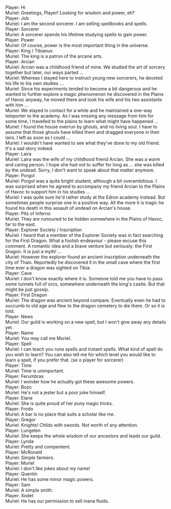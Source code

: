 Player: Hi  
Muriel: Greetings, Player! Looking for wisdom and power, eh?  
Player: Job  
Muriel: I am the second sorcerer. I am selling spellbooks and spells.  
Player: Sorcerer  
Muriel: A sorcerer spends his lifetime studying spells to gain power.  
Player: Power  
Muriel: Of course, power is the most important thing in the universe.  
Player: King / Tibianus  
Muriel: The king is a patron of the arcane arts.  
Player: Arcian  
Muriel: Arcian was a childhood friend of mine. We studied the art of sorcery together but later, our ways parted ...  
Muriel: Whereas I stayed here to instruct young new sorcerers, he devoted his life to his own studies ...  
Muriel: Since his experiments tended to become a bit dangerous and he wanted to further explore a magic phenomenon he discovered in the Plains of Havoc anyway, he moved there and took his wife and his two assistants with him ...  
Muriel: We stayed in contact for a while and he maintained a one-way teleporter to the academy. As I was missing any message from him for some time, I travelled to the plains to learn what might have happened ...  
Muriel: I found the house overrun by ghouls, and no living soul. I have to assume that those ghouls have killed them and dragged everyone in their lairs. I left as soon as I could ...  
Muriel: I wouldn't have wanted to see what they've done to my old friend. It's a sad story indeed.  
Player: Laira  
Muriel: Laira was the wife of my childhood friend Arcian. She was a warm and caring person. I hope she had not to suffer for long as ... she was killed by the undead. Sorry, I don't want to speak about that matter anymore.  
Player: Porgol  
Muriel: Porgol was a quite bright student, although a bit overambitious. I was surprised when he agreed to accompany my friend Arcian to the Plains of Havoc to support him in his studies ...  
Muriel: I was quite sure he'd rather study at the Edron academy instead. But sometimes people surprise one in a positive way. All the more it is tragic he found his death in this assault of undead on Arcian's house.  
Player: Pits of Inferno  
Muriel: They are rumoured to be hidden somewhere in the Plains of Havoc, far to the east.  
Player: Explorer Society / Inscription  
Muriel: I heard that a member of the Explorer Society was in fact searching for the First Dragon. What a foolish endeavour - please excuse this comment. A romantic idea and a brave venture but seriously: the First Dragon. It is just a myth! ...  
Muriel: However the explorer found an ancient inscription underneath the city of Thais. Reportedly he discovered it in the small cave where the first time ever a dragon was sighted on Tibia.  
Player: Cave  
Muriel: I don't know exactly where it is. Someone told me you have to pass some tunnels full of orcs, somewhere underneath the king's castle. But that might be just gossip.  
Player: First Dragon  
Muriel: The dragon was ancient beyond compare. Eventually even he had to succumb to old age and flew to the dragon cemetery to die there. Or so it is told.  
Player: News  
Muriel: Our guild is working on a new spell, but I won't give away any details yet.  
Player: Name  
Muriel: You may call me Muriel.  
Player: Spell  
Muriel: I can teach you rune spells and instant spells. What kind of spell do you wish to learn? You can also tell me for which level you would like to learn a spell, if you prefer that. (se o player for sorcerer)  
Player: Time  
Muriel: Time is unimportant.  
Player: Ferumbras  
Muriel: I wonder how he actually got these awesome powers.  
Player: Bozo  
Muriel: He's not a jester but a poor joke himself.  
Player: Elane  
Muriel: She is quite proud of her puny magic tricks.  
Player: Frodo  
Muriel: A bar is no place that suits a scholar like me.  
Player: Gregor  
Muriel: Knights! Childs with swords. Not worth of any attention.  
Player: Lungelen  
Muriel: She keeps the whole wisdom of our ancestors and leads our guild.  
Player: Lynda  
Muriel: Pretty and compentent.  
Player: McRonald  
Muriel: Simple farmers.  
Player: Muriel  
Muriel: I don't like jokes about my name!  
Player: Quentin  
Muriel: He has some minor magic powers.  
Player: Sam  
Muriel: A simple smith.  
Player: Xodet  
Muriel: He has our permission to sell mana fluids.  
